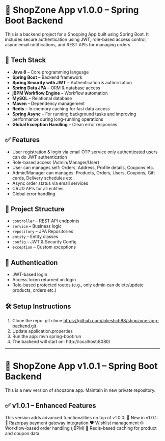 # 🏨 ShopZone App v1.0.0 – Spring Boot Backend

This is a backend project for a Shopping App built using Spring Boot. It includes secure authentication using JWT, role-based access control, async email notifications, and REST APIs for managing orders.

## 🚀 Tech Stack
- **Java 8** – Core programming language  
- **Spring Boot** – Backend framework  
- **Spring Security with JWT** – Authentication & authorization  
- **Spring Data JPA** – ORM & database access  
- **jBPM Workflow Engine** – Workflow automation  
- **MySQL** – Relational database  
- **Maven** – Dependency management  
- **Redis** – In-memory caching for fast data access  
- **Spring Async** – For running background tasks and improving performance during long-running operations  
- **Global Exception Handling** – Clean error responses

## ✅ Features
- User registration & login via email OTP service only authenticated users can do JWT authentication
- Role-based access (Admin/Manager/User)
- User can manages self: Orders, Address, Profile details, Coupons etc. 
- Admin/Manager can manages: Products, Orders, Users, Coupons, Gift cards, Delivery schedules etc.
- Async order status via email services
- CRUD APIs for all entities
- Global error handling

## 📁 Project Structure
- `controller` – REST API endpoints
- `service` – Business logic
- `repository` – JPA Repositories
- `entity` – Entity classes
- `config` – JWT & Security Config
- `exception` – Custom exceptions

## 🔐 Authentication
- JWT-based login
- Access token returned on login
- Role-based protected routes (e.g., only admin can delete/update products, orders etc.)

## 🛠️ Setup Instructions
1. Clone the repo:
   git clone https://github.com/lokeshch88/shopzone-app-backend.git
2. Update application.properties
3. Run the app: mvn spring-boot:run
4. The backend will start on: http://localhost:8080/

-------------------------------------------------------------------
# 🏨 ShopZone App v1.0.1 – Spring Boot Backend
This is a new version of shopzone app. Maintain in new private repository.

## ✅ v1.0.1 – Enhanced Features
This version adds advanced functionalities on top of v1.0.0:
🔄 New in v1.0.1:
🔐 Razorpay payment gateway integration
❤️ Wishlist management
⚙️ Workflow-based order handling (jBPM)
🧠 Redis-based caching for product and coupon data
